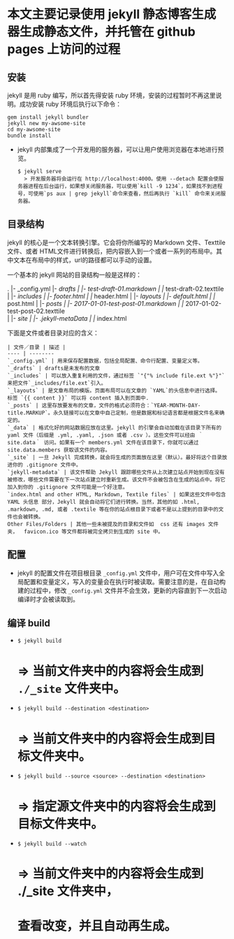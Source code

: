 # 本文主要记录使用 jekyll 静态博客生成器生成静态文件，并托管在 github pages 上访问的过程

## 安装
  jekyll 是用 ruby 编写，所以首先得安装 ruby 环境，安装的过程暂时不再这里说明。成功安装 ruby 环境后执行以下命令：

  ```
  gem install jekyll bundler
  jekyll new my-awsome-site
  cd my-awsome-site
  bundle install
  ```

  - jekyll 内部集成了一个开发用的服务器，可以让用户使用浏览器在本地进行预览。

    ```
    $ jekyll serve
      > 开发服务器将会运行在 http://localhost:4000。使用 --detach 配置会使服务器进程在后台运行，如果想关闭服务器，可以使用`kill -9 1234`，如果找不到进程号，可使用`ps aux | grep jekyll`命令来查看，然后再执行 `kill` 命令来关闭服务器。
    ```

## 目录结构

  jekyll 的核心是一个文本转换引擎。它会将你所编写的 Markdown 文件、Texttile 文件、或者 HTML文件进行转换后，把内容嵌入到一个或者一系列的布局中。其中文本在布局中的样式，url的路径都可以手动的设置。

  一个基本的 jekyll 网站的目录结构一般是这样的：

  .
  |- _config.yml
  |- _drafts
  |   |- test-draft-01.markdown
  |   |_ test-draft-02.texttile
  |
  |- _includes
  |   |- footer.html
  |   |_ header.html
  |
  |- _layouts
  |   |- default.html
  |   |_ post.html
  |
  |- _posts
  |   |- 2017-01-01-test-post-01.markdown
  |   |_ 2017-01-02-test-post-02.texttile   
  |
  |- _site
  |
  |- .jekyll-metaData
  |
  |_ index.html

  下面是文件或者目录对应的含义：

    | 文件／目录 | 描述 |
    ---- | --------
    `_config.yml` | 用来保存配置数据，包括全局配置、命令行配置、变量定义等。
    `_drafts` | drafts是未发布的文章
    `_includes` | 可以放入重复利用的文件，通过标签 `"{"% include file.ext %"}"` 来把文件`_includes/file.ext`引入。
    `_layouts` | 是文章布局的模版。页面布局可以在文章的 `YAML`的头信息中进行选择。 标签 `{{ content }}` 可以将 content 插入到页面中.
    `_posts` | 这里存放要发布的文章，文件的格式必须符合：`YEAR-MONTH-DAY-title.MARKUP`。永久链接可以在文章中自己定制，但是数据和标记语言都是根据文件名来确定的。
    `_data` | 格式化好的网站数据应放在这里。jekyll 的引擎会自动加载在该目录下所有的 yaml 文件（后缀是 .yml, .yaml, .json 或者 .csv ）。这些文件可以经由 ｀site.data｀ 访问。如果有一个 members.yml 文件在该目录下，你就可以通过 site.data.members 获取该文件的内容。
    `_site` | 一旦 Jekyll 完成转换，就会将生成的页面放在这里（默认）。最好将这个目录放进你的 .gitignore 文件中。
    `jekyll-metadata` | 该文件帮助 Jekyll 跟踪哪些文件从上次建立站点开始到现在没有被修改，哪些文件需要在下一次站点建立时重新生成。该文件不会被包含在生成的站点中。将它加入到你的 .gitignore 文件可能是一个好注意。
    `index.html and other HTML, Markdown, Textile files` | 如果这些文件中包含 YAML 头信息 部分，Jekyll 就会自动将它们进行转换。当然，其他的如 .html, .markdown, .md, 或者 .textile 等在你的站点根目录下或者不是以上提到的目录中的文件也会被转换。
    Other Files/Folders | 其他一些未被提及的目录和文件如  css 还有 images 文件夹，  favicon.ico 等文件都将被完全拷贝到生成的 site 中。


## 配置

  - jekyll 的配置文件在项目根目录 `_config.yml` 文件中，用户可在文件中写入全局配置和变量定义，写入的变量会在执行时被读取。需要注意的是，在自动构建的过程中，修改 `_config.yml` 文件并不会生效，更新的内容直到下一次启动编译时才会被读取到。


## 编译 build

  -  `$ jekyll build`
      # => 当前文件夹中的内容将会生成到 `./_site` 文件夹中。
  -  `$ jekyll build --destination <destination>`
      # => 当前文件夹中的内容将会生成到目标文件夹<destination>中。
  -   `$ jekyll build --source <source> --destination <destination>`
      # => 指定源文件夹<source>中的内容将会生成到目标文件夹<destination>中。
  -   `$ jekyll build --watch`
      # => 当前文件夹中的内容将会生成到 ./_site 文件夹中，
      #    查看改变，并且自动再生成。
